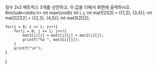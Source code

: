 정수 2x2 매트릭스 3개를 선언하고, 이 값을 더해서 화면에 출력하시오.
#include<stdio.h>
int main(void){
	int i, j;
	int mat1[2][2] = {{1,2}, {3,4}};
	int mat2[2][2] = {{2,3}, {4,5}};
	int mat3[2][2];
	
	for(i = 0; i <= 1; i++){
		for(j = 0; j <= 1; j++){
			mat3[i][j] = mat1[i][j] + mat2[i][j];
			printf("%d ", mat3[i][j]);
		}
		printf("\n");
	}
}
